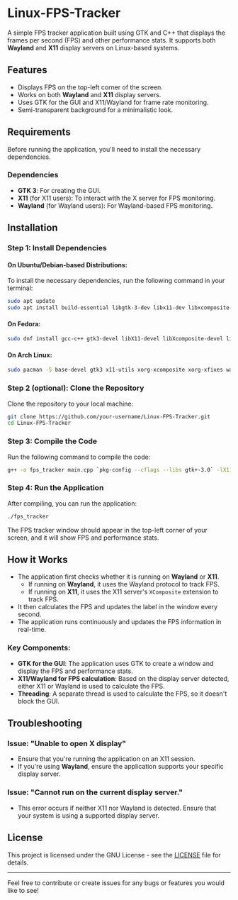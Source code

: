 # Linux-FPS-Tracker

A simple FPS tracker application built using GTK and C++ that displays the frames per second (FPS) and other performance stats. It supports both **Wayland** and **X11** display servers on Linux-based systems.

## Features

- Displays FPS on the top-left corner of the screen.
- Works on both **Wayland** and **X11** display servers.
- Uses GTK for the GUI and X11/Wayland for frame rate monitoring.
- Semi-transparent background for a minimalistic look.

## Requirements

Before running the application, you'll need to install the necessary dependencies.

### Dependencies

- **GTK 3**: For creating the GUI.
- **X11** (for X11 users): To interact with the X server for FPS monitoring.
- **Wayland** (for Wayland users): For Wayland-based FPS monitoring.

## Installation

### Step 1: Install Dependencies

#### On Ubuntu/Debian-based Distributions:

To install the necessary dependencies, run the following command in your terminal:

```bash
sudo apt update
sudo apt install build-essential libgtk-3-dev libx11-dev libxcomposite-dev libxfixes-dev wayland-protocols
```

#### On Fedora:

```bash
sudo dnf install gcc-c++ gtk3-devel libX11-devel libXcomposite-devel libXfixes-devel wayland-protocols
```

#### On Arch Linux:

```bash
sudo pacman -S base-devel gtk3 x11-utils xorg-xcomposite xorg-xfixes wayland-protocols
```

### Step 2 (optional): Clone the Repository

Clone the repository to your local machine:

```bash
git clone https://github.com/your-username/Linux-FPS-Tracker.git
cd Linux-FPS-Tracker
```

### Step 3: Compile the Code

Run the following command to compile the code:

```bash
g++ -o fps_tracker main.cpp `pkg-config --cflags --libs gtk+-3.0` -lX11 -lXcomposite -lXfixes -lwayland-client -std=c++11 -pthread
```

### Step 4: Run the Application

After compiling, you can run the application:

```bash
./fps_tracker
```

The FPS tracker window should appear in the top-left corner of your screen, and it will show FPS and performance stats.

## How it Works

- The application first checks whether it is running on **Wayland** or **X11**.
  - If running on **Wayland**, it uses the Wayland protocol to track FPS.
  - If running on **X11**, it uses the X11 server's `XComposite` extension to track FPS.
- It then calculates the FPS and updates the label in the window every second.
- The application runs continuously and updates the FPS information in real-time.

### Key Components:

- **GTK for the GUI**: The application uses GTK to create a window and display the FPS and performance stats.
- **X11/Wayland for FPS calculation**: Based on the display server detected, either X11 or Wayland is used to calculate the FPS.
- **Threading**: A separate thread is used to calculate the FPS, so it doesn't block the GUI.

## Troubleshooting

### Issue: "Unable to open X display"
- Ensure that you're running the application on an X11 session.
- If you're using **Wayland**, ensure the application supports your specific display server.

### Issue: "Cannot run on the current display server."
- This error occurs if neither X11 nor Wayland is detected. Ensure that your system is using a supported display server.

## License

This project is licensed under the GNU License - see the [LICENSE](LICENSE) file for details. 

---

Feel free to contribute or create issues for any bugs or features you would like to see!
